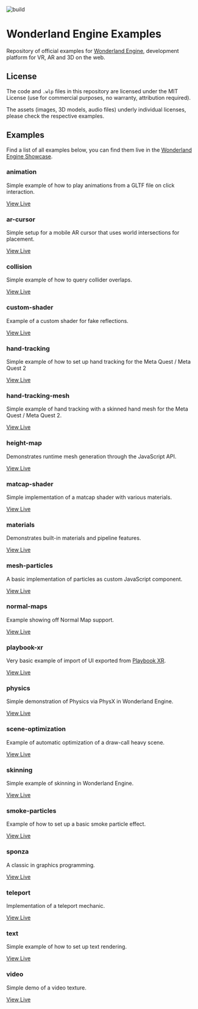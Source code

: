 ![build](https://github.com/WonderlandEngine/wonderland-engine-examples/actions/workflows/github-pages.yml/badge.svg)

# Wonderland Engine Examples

Repository of official examples for [Wonderland Engine](https://wonderlandengine.com),
development platform for VR, AR and 3D on the web.

## License

The code and `.wlp` files in this repository are licensed under the MIT License
(use for commercial purposes, no warranty, attribution required).

The assets (images, 3D models, audio files) underly individual licenses,
please check the respective examples.

## Examples

Find a list of all examples below, you can find them live in the [Wonderland Engine Showcase](https://wonderlandengine.com/showcase).

### animation

Simple example of how to play animations from a GLTF file on click interaction.

[View Live](https://wonderlandengine.com/showcase/animation/)

### ar-cursor

Simple setup for a mobile AR cursor that uses world intersections for placement.

[View Live](https://wonderlandengine.com/showcase/ar-cursor/)

### collision

Simple example of how to query collider overlaps.

[View Live](https://wonderlandengine.com/showcase/collision/)

### custom-shader

Example of a custom shader for fake reflections.

[View Live](https://wonderlandengine.com/showcase/custom-shader/)

### hand-tracking

Simple example of how to set up hand tracking for the Meta Quest / Meta Quest 2

[View Live](https://wonderlandengine.com/showcase/hand-tracking/)

### hand-tracking-mesh

Simple example of hand tracking with a skinned hand mesh for the Meta Quest / Meta Quest 2.

[View Live](https://wonderlandengine.com/showcase/hand-tracking-mesh/)

### height-map

Demonstrates runtime mesh generation through the JavaScript API.

[View Live](https://wonderlandengine.com/showcase/height-map/)

### matcap-shader

Simple implementation of a matcap shader with various materials.

[View Live](https://wonderlandengine.com/showcase/matcap-shader/)

### materials

Demonstrates built-in materials and pipeline features.

[View Live](https://wonderlandengine.com/showcase/materials/)

### mesh-particles

A basic implementation of particles as custom JavaScript component.

[View Live](https://wonderlandengine.com/showcase/mesh-particles/)

### normal-maps

Example showing off Normal Map support.

[View Live](https://wonderlandengine.com/showcase/normal-maps/)

### playbook-xr

Very basic example of import of UI exported from [Playbook XR](https://www.playbookxr.com/).

[View Live](https://static.wonderlandengine.com/examples/playbook-xr.html)

### physics

Simple demonstration of Physics via PhysX in Wonderland Engine.

[View Live](https://wonderlandengine.com/showcase/physics/)

### scene-optimization

Example of automatic optimization of a draw-call heavy scene.

[View Live](https://wonderlandengine.com/showcase/scene-optimization/)

### skinning

Simple example of skinning in Wonderland Engine.

[View Live](https://wonderlandengine.com/showcase/skinning/)

### smoke-particles

Example of how to set up a basic smoke particle effect.

[View Live](https://wonderlandengine.com/showcase/smoke-particles/)

### sponza

A classic in graphics programming.

[View Live](https://wonderlandengine.com/showcase/sponza/)

### teleport

Implementation of a teleport mechanic.

[View Live](https://wonderlandengine.com/showcase/teleport/)

### text

Simple example of how to set up text rendering.

[View Live](https://wonderlandengine.com/showcase/text/)

### video

Simple demo of a video texture.

[View Live](https://wonderlandengine.com/showcase/video/)

